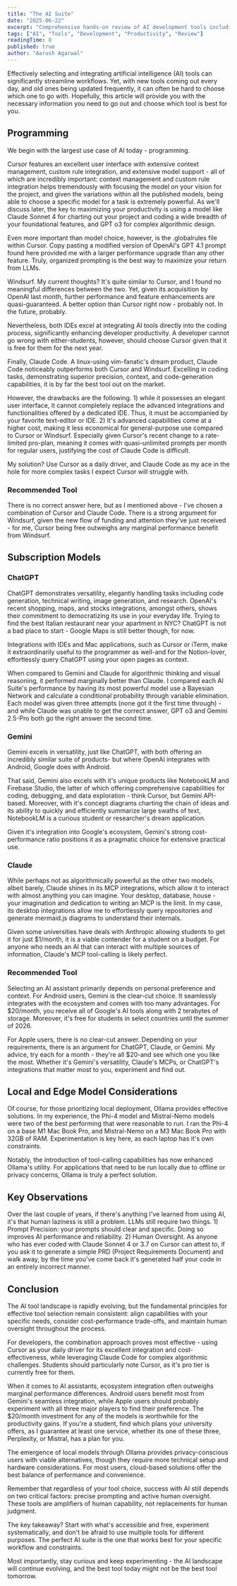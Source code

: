```yaml
---
title: "The AI Suite"
date: "2025-06-22"
excerpt: "Comprehensive hands-on review of AI development tools including Cursor, Windsurf, Claude Code, ChatGPT, and Gemini with practical recommendations for different use cases."
tags: ["AI", "Tools", "Development", "Productivity", "Review"]
readingTime: 8
published: true
author: "Aarush Agarwal"
---
```


Effectively selecting and integrating artificial intelligence (AI) tools can significantly streamline workflows. Yet, with new tools coming out every day, and old ones being updated frequently, it can often be hard to choose which one to go with. Hopefully, this article will provide you with the necessary information you need to go out and choose which tool is best for you.

## Programming

We begin with the largest use case of AI today - programming. 

Cursor features an excellent user interface with extensive context management, custom rule integration, and extensive model support - all of which are incredibly important: context management and custom rule integration helps tremendously with focusing the model on your vision for the project, and given the variations within all the published models, being able to choose a specific model for a task is extremely powerful. As we'll discuss later, the key to maximizing your productivity is using a model like Claude Sonnet 4 for charting out your project and coding a wide breadth of your foundational features, and GPT o3 for complex algorithmic design. 

Even more important than model choice, however, is the .globalrules file within Cursor. Copy pasting a modified version of OpenAI's GPT 4.1 prompt found here provided me with a larger performance upgrade than any other feature. Truly, organized prompting is the best way to maximize your return from LLMs.

Windsurf. My current thoughts? It's quite similar to Cursor, and I found no meaningful differences between the two. Yet, given its acquisition by OpenAI last month, further performance and feature enhancements are quasi-guaranteed. A better option than Cursor right now - probably not. In the future, probably.

Nevertheless, both IDEs excel at integrating AI tools directly into the coding process, significantly enhancing developer productivity. A developer cannot go wrong with either-students, however, should choose Cursor given that it is free for them for the next year.

Finally, Claude Code. A linux-using vim-fanatic's dream product, Claude Code noticeably outperforms both Cursor and Windsurf. Excelling in coding tasks, demonstrating superior precision, context, and code-generation capabilities, it is by far the best tool out on the market. 

However, the drawbacks are the following. 1) while it possesses an elegant user interface, it cannot completely replace the advanced integrations and functionalities offered by a dedicated IDE. Thus, it must be accompanied by your favorite text-editor or IDE. 2) It's advanced capabilities come at a higher cost, making it less economical for general-purpose use compared to Cursor or Windsurf. Especially given Cursor's recent change to a rate-limited pro-plan, meaning it comes with quasi-unlimited prompts per month for regular users, justifying the cost of Claude Code is difficult.

My solution? Use Cursor as a daily driver, and Claude Code as my ace in the hole for more complex tasks I expect Cursor will struggle with.

### Recommended Tool

There is no correct answer here, but as I mentioned above - I've chosen a combination of Cursor and Claude Code. There is a strong argument for Windsurf, given the new flow of funding and attention they've just received - for me, Cursor being free outweighs any marginal performance benefit from Windsurf.

## Subscription Models

### ChatGPT

ChatGPT demonstrates versatility, elegantly handling tasks including code generation, technical writing, image generation, and research. OpenAI's recent shopping, maps, and stocks integrations, amongst others, shows their commitment to democratizing its use in your everyday life. Trying to find the best Italian restaurant near your apartment in NYC? ChatGPT is not a bad place to start - Google Maps is still better though, for now.

Integrations with IDEs and Mac applications, such as Cursor or iTerm, make it extraordinarily useful to the programmer as well-and for the Notion-lover, effortlessly query ChatGPT using your open pages as context.

When compared to Gemini and Claude for algorithmic thinking and visual reasoning, it performed marginally better than Claude. I compared each AI Suite's performance by having its most powerful model use a Bayesian Network and calculate a conditional probability through variable elimination. Each model was given three attempts (none got it the first time through) - and while Claude was unable to get the correct answer, GPT o3 and Gemini 2.5-Pro both go the right answer the second time.

### Gemini

Gemini excels in versatility, just like ChatGPT, with both offering an incredibly similar suite of products- but where OpenAI integrates with Android, Google does with Android. 

That said, Gemini also excels with it's unique products like NotebookLM and Firebase Studio, the latter of which offering comprehensive capabilities for coding, debugging, and data exploration - think Cursor, but Gemini API-based. Moreover, with it's concept diagrams charting the chain of ideas and its ability to quickly and efficiently summarize large swaths of text, NotebookLM is a curious student or researcher's dream application. 

Given it's integration into Google's ecosystem, Gemini's strong cost-performance ratio positions it as a pragmatic choice for extensive practical use.

### Claude

While perhaps not as algorithmically powerful as the other two models, albeit barely, Claude shines in its MCP integrations, which allow it to interact with almost anything you can imagine. Your desktop, database, house - your imagination and dedication to writing an MCP is the limit. In my case, its desktop integrations allow me to effortlessly query repositories and generate mermaid.js diagrams to understand their internals. 

Given some universities have deals with Anthropic allowing students to get it for just $1/month, it is a viable contender for a student on a budget. For anyone who needs an AI that can interact with multiple sources of information, Claude's MCP tool-calling is likely perfect.

### Recommended Tool

Selecting an AI assistant primarily depends on personal preference and context. For Android users, Gemini is the clear-cut choice. It seamlessly integrates with the ecosystem and comes with too many advantages. For $20/month, you receive all of Google's AI tools along with 2 terabytes of storage. Moreover, it's free for students in select countries until the summer of 2026. 

For Apple users, there is no clear-cut answer. Depending on your requirements, there is an argument for ChatGPT, Claude, or Gemini. My advice, try each for a month - they're all $20-and see which one you like the most. Whether it's Gemini's versatility, Claude's MCPs, or ChatGPT's integrations that matter most to you, experiment and find out.

## Local and Edge Model Considerations

Of course, for those prioritizing local deployment, Ollama provides effective solutions. In my experience, the Phi-4 model and Mistral-Nemo models were two of the best performing that were reasonable to run. I ran the Phi-4 on a base M1 Mac Book Pro, and Mistral-Nemo on a M3 Mac Book Pro with 32GB of RAM. Experimentation is key here, as each laptop has it's own constraints.

Notably, the introduction of tool-calling capabilities has now enhanced Ollama's utility. For applications that need to be run locally due to offline or privacy concerns, Ollama is truly a perfect solution.

## Key Observations

Over the last couple of years, if there's anything I've learned from using AI, it's that human laziness is still a problem. LLMs still require two things. 1) Prompt Precision: your prompts should clear and specific. Doing so improves AI performance and reliability. 2) Human Oversight. As anyone who has ever coded with Claude Sonnet 4 or 3.7 on Cursor can attest to, if you ask it to generate a simple PRD (Project Requirements Document) and walk away, by the time you've come back it's generated half your code in an entirely incorrect manner.

## Conclusion

The AI tool landscape is rapidly evolving, but the fundamental principles for effective tool selection remain consistent: align capabilities with your specific needs, consider cost-performance trade-offs, and maintain human oversight throughout the process.

For developers, the combination approach proves most effective - using Cursor as your daily driver for its excellent integration and cost-effectiveness, while leveraging Claude Code for complex algorithmic challenges. Students should particularly note Cursor, as it's pro tier is currently free for them.

When it comes to AI assistants, ecosystem integration often outweighs marginal performance differences. Android users benefit most from Gemini's seamless integration, while Apple users should probably experiment with all three major players to find their preference. The $20/month investment for any of the models is worthwhile for the productivity gains. If you're a student, find which plans your university offers, as I guarantee at least one service, whether its one of these three, Perplexity, or Mistral, has a plan for you.

The emergence of local models through Ollama provides privacy-conscious users with viable alternatives, though they require more technical setup and hardware considerations. For most users, cloud-based solutions offer the best balance of performance and convenience.

Remember that regardless of your tool choice, success with AI still depends on two critical factors: precise prompting and active human oversight. These tools are amplifiers of human capability, not replacements for human judgment.

The key takeaway? Start with what's accessible and free, experiment systematically, and don't be afraid to use multiple tools for different purposes. The perfect AI suite is the one that works best for your specific workflow and constraints.

Most importantly, stay curious and keep experimenting - the AI landscape will continue evolving, and the best tool today might not be the best tool tomorrow.